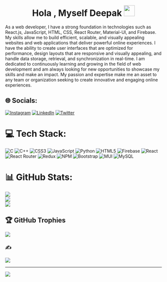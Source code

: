 <h1 align="center">Hola , Myself Deepak <img src="https://media.giphy.com/media/hvRJCLFzcasrR4ia7z/giphy.gif" width="35"></h1>
As a web developer, I have a strong foundation in technologies such as React.js, JavaScript, HTML, CSS, React Router, Material-UI, and Firebase. My skills allow me to build efficient, scalable, and visually appealing websites and web applications that deliver powerful online experiences. I have the ability to create user interfaces that are optimized for performance, design layouts that are responsive and visually appealing, and handle data storage, retrieval, and synchronization in real-time. I am dedicated to continuously learning and growing in the field of web development and am always looking for new opportunities to showcase my skills and make an impact. My passion and expertise make me an asset to any team or organization seeking to create innovative and engaging online experiences.

## 🌐 Socials:
[![Instagram](https://img.shields.io/badge/Instagram-%23E4405F.svg?logo=Instagram&logoColor=white)](https://instagram.com/deepak84687) [![LinkedIn](https://img.shields.io/badge/LinkedIn-%230077B5.svg?logo=linkedin&logoColor=white)](https://linkedin.com/in/deepak-kumar-goyal-1855b5322b) [![Twitter](https://img.shields.io/badge/Twitter-%231DA1F2.svg?logo=Twitter&logoColor=white)](https://twitter.com/deepak84687)

# 💻 Tech Stack:
![C](https://img.shields.io/badge/c-%2300599C.svg?style=for-the-badge&logo=c&logoColor=white) ![C++](https://img.shields.io/badge/c++-%2300599C.svg?style=for-the-badge&logo=c%2B%2B&logoColor=white) ![CSS3](https://img.shields.io/badge/css3-%231572B6.svg?style=for-the-badge&logo=css3&logoColor=white) ![JavaScript](https://img.shields.io/badge/javascript-%23323330.svg?style=for-the-badge&logo=javascript&logoColor=%23F7DF1E) ![Python](https://img.shields.io/badge/python-3670A0?style=for-the-badge&logo=python&logoColor=ffdd54) ![HTML5](https://img.shields.io/badge/html5-%23E34F26.svg?style=for-the-badge&logo=html5&logoColor=white) ![Firebase](https://img.shields.io/badge/firebase-%23039BE5.svg?style=for-the-badge&logo=firebase) ![React](https://img.shields.io/badge/react-%2320232a.svg?style=for-the-badge&logo=react&logoColor=%2361DAFB) ![React Router](https://img.shields.io/badge/React_Router-CA4245?style=for-the-badge&logo=react-router&logoColor=white) ![Redux](https://img.shields.io/badge/redux-%23593d88.svg?style=for-the-badge&logo=redux&logoColor=white) ![NPM](https://img.shields.io/badge/NPM-%23000000.svg?style=for-the-badge&logo=npm&logoColor=white) ![Bootstrap](https://img.shields.io/badge/bootstrap-%23563D7C.svg?style=for-the-badge&logo=bootstrap&logoColor=white) ![MUI](https://img.shields.io/badge/MUI-%230081CB.svg?style=for-the-badge&logo=material-ui&logoColor=white) ![MySQL](https://img.shields.io/badge/mysql-%2300f.svg?style=for-the-badge&logo=mysql&logoColor=white)
# 📊 GitHub Stats:
![](https://github-readme-stats.vercel.app/api?username=DeathRay99&theme=radical&hide_border=false&include_all_commits=true&count_private=true)<br/>
![](https://github-readme-streak-stats.herokuapp.com/?user=DeathRay99&theme=radical&hide_border=false)<br/>
![](https://github-readme-stats.vercel.app/api/top-langs/?username=DeathRay99&theme=radical&hide_border=false&include_all_commits=true&count_private=true&layout=compact)

## 🏆 GitHub Trophies
![](https://github-profile-trophy.vercel.app/?username=DeathRay99&theme=radical&no-frame=false&no-bg=true&margin-w=4)

### ✍️ 
![](https://quotes-github-readme.vercel.app/api?type=horizontal&theme=radical)

---
[![](https://visitcount.itsvg.in/api?id=DeathRay99&icon=0&color=0)](https://visitcount.itsvg.in)

<!-- Proudly created with GPRM ( https://gprm.itsvg.in ) -->

